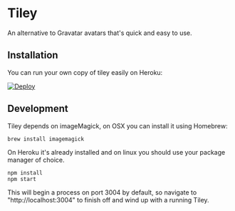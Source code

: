 # Tiley

An alternative to Gravatar avatars that's quick and easy to use.

## Installation

You can run your own copy of tiley easily on Heroku:

[![Deploy](https://www.herokucdn.com/deploy/button.svg)](https://heroku.com/deploy?template=https://github.com/tommoor/tiley)


## Development

Tiley depends on imageMagick, on OSX you can install it using Homebrew:

```
brew install imagemagick
```

On Heroku it's already installed and on linux you should use your package manager of choice.

```
npm install
npm start
```

This will begin a process on port 3004 by default, so navigate to "http://localhost:3004" to finish off and wind up with a running Tiley.
